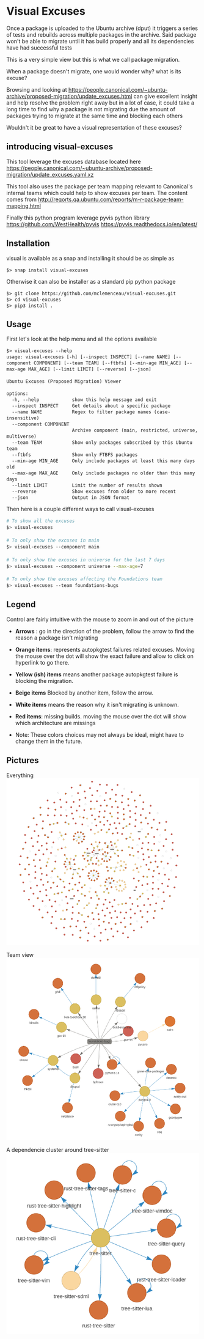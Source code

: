 # Visual Excuses

Once a package is uploaded to the Ubuntu archive (dput) it triggers a series of tests and rebuilds across multiple packages in the archive.
Said package won't be able to migrate until it has build properly and all its dependencies have had successful tests

This is a very simple view but this is what we call package migration.

When a package doesn't migrate, one would wonder why? what is its excuse?

Browsing and looking at https://people.canonical.com/~ubuntu-archive/proposed-migration/update_excuses.html can give excellent insight and help resolve the problem right away but in a lot of case, it could take a long time to find why a package is not migrating due the amount of packages trying to migrate at the same time and blocking each others

Wouldn't it be great to have a visual representation of these excuses?

## introducing visual-excuses

This tool leverage the excuses database located here https://people.canonical.com/~ubuntu-archive/proposed-migration/update_excuses.yaml.xz

This tool also uses the package per team mapping relevant to Canonical's internal teams which could help to show excuses per team. The content comes from http://reqorts.qa.ubuntu.com/reports/m-r-package-team-mapping.html


Finally this python program leverage pyvis python library
https://github.com/WestHealth/pyvis
https://pyvis.readthedocs.io/en/latest/

## Installation

visual is available as a snap and installing it should be as simple as
```
$> snap install visual-excuses
```

Otherwise it can also be installer as a standard pip python package

```
$> git clone https://github.com/mclemenceau/visual-excuses.git
$> cd visual-excuses
$> pip3 install .
```

## Usage
First let's look at the help menu and all the options available
```
$> visual-excuses --help
usage: visual-excuses [-h] [--inspect INSPECT] [--name NAME] [--component COMPONENT] [--team TEAM] [--ftbfs] [--min-age MIN_AGE] [--max-age MAX_AGE] [--limit LIMIT] [--reverse] [--json]

Ubuntu Excuses (Proposed Migration) Viewer

options:
  -h, --help            show this help message and exit
  --inspect INSPECT     Get details about a specific package
  --name NAME           Regex to filter package names (case-insensitive)
  --component COMPONENT
                        Archive component (main, restricted, universe, multiverse)
  --team TEAM           Show only packages subscribed by this Ubuntu team
  --ftbfs               Show only FTBFS packages
  --min-age MIN_AGE     Only include packages at least this many days old
  --max-age MAX_AGE     Only include packages no older than this many days
  --limit LIMIT         Limit the number of results shown
  --reverse             Show excuses from older to more recent
  --json                Output in JSON format
```
Then here is a couple different ways to call visual-excuses
``` bash
# To show all the excuses
$> visual-excuses

# To only show the excuses in main
$> visual-excuses --component main

# To only show the excuses in universe for the last 7 days
$> visual-excuses --component universe --max-age=7

# To only show the excuses affecting the Foundations team
$> visual-excuses --team foundations-bugs
```

## Legend
Control are fairly intuitive with the mouse to zoom in and out of the picture

 - **Arrows** : go in the direction of the problem, follow the arrow to find the reason a package isn't migrating

 - **Orange items**: represents autopkgtest failures related excuses. Moving the mouse over the dot will show the exact failure and allow to click on hyperlink to go there.
 
 - **Yellow (ish) items** means another package autopkgtest failure is blocking the migration.

 - **Beige items** Blocked by another item, follow the arrow.
 
 - **White items** means the reason why it isn't migrating is unknown.
 
 - **Red items**: missing builds. moving the mouse over the dot will show which architecture are missings

 - Note: These colors choices may not always be ideal, might have to change them in the future.
 
## Pictures

Everything
![Everything](images/everything.png)

Team view
![Team view](images/team.png)

A dependencie cluster around tree-sitter
![cluster](images/cluster.png)
